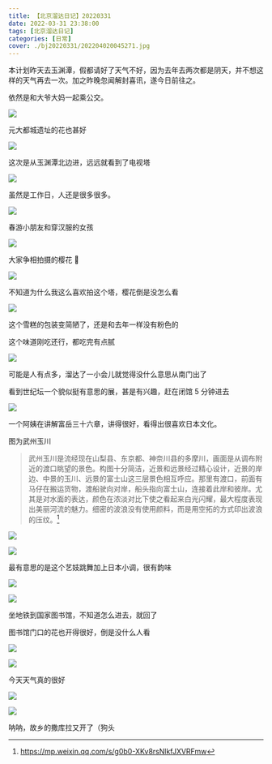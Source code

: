 ```yaml
---
title: 【北京溜达日记】20220331
date: 2022-03-31 23:38:00
tags: [北京溜达日记]
categories: [日常]
cover: ./bj20220331/202204020045271.jpg
---
```


本计划昨天去玉渊潭，假都请好了天气不好，因为去年去两次都是阴天，并不想这样的天气再去一次。加之昨晚忽闻解封喜讯，遂今日前往之。

依然是和大爷大妈一起乘公交。

![](./bj20220331/202204020042994.jpeg)

元大都城遗址的花也甚好

![](./bj20220331/202204020043744.jpeg)

这次是从玉渊潭北边进，远远就看到了电视塔

![](./bj20220331/202204020043986.jpeg)

虽然是工作日，人还是很多很多。

![](./bj20220331/202204020045271.jpg)

春游小朋友和穿汉服的女孩

![](./bj20220331/202204020044175.jpeg)

大家争相拍摄的樱花 🌸

![](./bj20220331/202204020045547.jpeg)

不知道为什么我这么喜欢拍这个塔，樱花倒是没怎么看

![](./bj20220331/202204020046662.jpeg)

这个雪糕的包装变简陋了，还是和去年一样没有粉色的

这个味道刚吃还行，都吃完有点腻

![](./bj20220331/202204020047128.jpeg)

可能是人有点多，溜达了一小会儿就觉得没什么意思从南门出了

看到世纪坛一个貌似挺有意思的展，甚是有兴趣，赶在闭馆 5 分钟进去

![](./bj20220331/202204020048369.jpeg)

一个阿姨在讲解富岳三十六章，讲得很好，看得出很喜欢日本文化。

图为武州玉川

> 武州玉川是流经现在山梨县、东京都、神奈川县的多摩川，画面是从调布附近的渡口眺望的景色。构图十分简洁，近景和远景经过精心设计，近景的岸边、中景的玉川、远景的富士山这三层景色相互呼应。那里有渡口，前面有马仔在搬运货物，渡船驶向对岸，船头指向富士山，连接着此岸和彼岸。尤其是对水面的表达，颜色在浓淡对比下使之看起来白光闪耀，最大程度表现出美丽河流的魅力。细密的波浪没有使用颜料，而是用空拓的方式印出波浪的压纹。[^p]

![](./bj20220331/202204020049099.jpeg)

![](./bj20220331/202204020050919.jpeg)

最有意思的是这个艺妓跳舞加上日本小调，很有韵味

![](./bj20220331/202204020050658.jpeg)

![](./bj20220331/202204020052305.jpeg)

坐地铁到国家图书馆，不知道怎么进去，就回了

图书馆门口的花也开得很好，倒是没什么人看

![](./bj20220331/202204020052083.jpeg)

![](./bj20220331/202204020052888.jpeg)

今天天气真的很好

![](./bj20220331/202204020053926.jpeg)

![](./bj20220331/202204020053560.jpeg)

呐呐，故乡的撒库拉又开了（狗头

[^p]: https://mp.weixin.qq.com/s/g0b0-XKv8rsNlkfJXVRFmw
